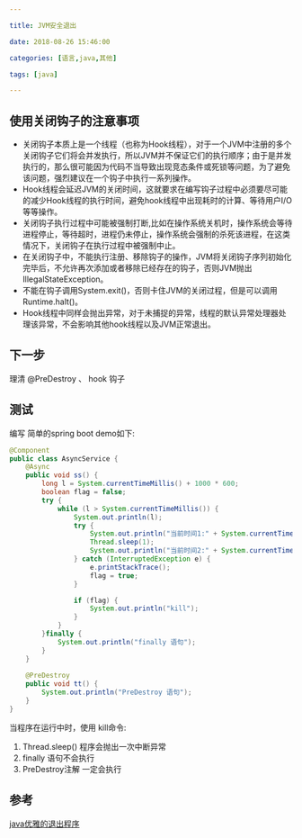 ```yaml
---

title: JVM安全退出

date: 2018-08-26 15:46:00

categories: [语言,java,其他]

tags: [java]

---
```



## 使用关闭钩子的注意事项

- 关闭钩子本质上是一个线程（也称为Hook线程），对于一个JVM中注册的多个关闭钩子它们将会并发执行，所以JVM并不保证它们的执行顺序；由于是并发执行的，那么很可能因为代码不当导致出现竞态条件或死锁等问题，为了避免该问题，强烈建议在一个钩子中执行一系列操作。
- Hook线程会延迟JVM的关闭时间，这就要求在编写钩子过程中必须要尽可能的减少Hook线程的执行时间，避免hook线程中出现耗时的计算、等待用户I/O等等操作。
- 关闭钩子执行过程中可能被强制打断,比如在操作系统关机时，操作系统会等待进程停止，等待超时，进程仍未停止，操作系统会强制的杀死该进程，在这类情况下，关闭钩子在执行过程中被强制中止。
- 在关闭钩子中，不能执行注册、移除钩子的操作，JVM将关闭钩子序列初始化完毕后，不允许再次添加或者移除已经存在的钩子，否则JVM抛出 IllegalStateException。
- 不能在钩子调用System.exit()，否则卡住JVM的关闭过程，但是可以调用Runtime.halt()。
- Hook线程中同样会抛出异常，对于未捕捉的异常，线程的默认异常处理器处理该异常，不会影响其他hook线程以及JVM正常退出。


## 下一步

理清 @PreDestroy 、 hook 钩子 








## 测试

编写 简单的spring boot demo如下:

```java
@Component
public class AsyncService {
    @Async
    public void ss() {
        long l = System.currentTimeMillis() + 1000 * 600;
        boolean flag = false;
        try {
            while (l > System.currentTimeMillis()) {
                System.out.println(l);
                try {
                    System.out.println("当前时间1:" + System.currentTimeMillis());
                    Thread.sleep(1);
                    System.out.println("当前时间2:" + System.currentTimeMillis());
                } catch (InterruptedException e) {
                    e.printStackTrace();
                    flag = true;
                }

                if (flag) {
                    System.out.println("kill");
                }
            }
        }finally {
            System.out.println("finally 语句");
        }
    }
    
    @PreDestroy
    public void tt() {
        System.out.println("PreDestroy 语句");
    }
}
```

当程序在运行中时，使用 kill命令:

1. Thread.sleep() 程序会抛出一次中断异常 
2. finally 语句不会执行
3. PreDestroy注解 一定会执行

## 参考 

[java优雅的退出程序](https://jiyiren.github.io/2018/06/18/jvm-exit/)




